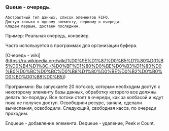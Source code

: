 ### Queue - очередь.

	Абстрактный тип данных, список элементов FIFO.  
	Доступ только к одному элементу, первому в очереди.
	Кладем первым, достаем последним.

Пример:
	Реальная очередь, конвейер.

Часто используется в программах для организации буфера.

[Очередь - wiki] (https://ru.wikipedia.org/wiki/%D0%9E%D1%87%D0%B5%D1%80%D0%B5%D0%B4%D1%8C_(%D0%BF%D1%80%D0%BE%D0%B3%D1%80%D0%B0%D0%BC%D0%BC%D0%B8%D1%80%D0%BE%D0%B2%D0%B0%D0%BD%D0%B8%D0%B5))

Программно:
Вы запускаете 20 потоков, которым необходим доступ к некоторому
элементу базы данных, обработку которого все должны делать по-порядку.
Все потоки стоят в очереди, как за колбасой и ждут пока не получен
доступ. Освободили ресурс, заняли, сделали вычисления, освободили.
Следующий, свободная касса, по очереди проходим.

Enqueue -  добавление элемента.
Dequeue -  удаление, Peek и Count.
